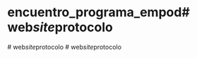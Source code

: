 # encuentro_programa_empod#   w e b _ s i t e _ p r o t o c o l o  
 #   w e b _ s i t e _ p r o t o c o l o  
 #   w e b _ s i t e _ p r o t o c o l o  
 